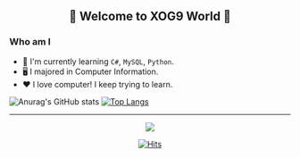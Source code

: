 <div align=center><h2>🧇 Welcome to XOG9 World 🧇</h2></div>
<h3> Who am I </h3>

- 🎇 I'm currently learning `C#`, `MySQL`, `Python`.
- 🖥 I majored in Computer Information.
- ❤ I love computer! I keep trying to learn.

<!-- anuraghazra/github-readme-stats 스텟 표시 // Most used Languages -->
  ![Anurag's GitHub stats](https://github-readme-stats.vercel.app/api?username=XOG9&show_icons=true&theme=graywhite)
  [![Top Langs](https://github-readme-stats.vercel.app/api/top-langs/?username=XOG9)](https://github.com/anuraghazra/github-readme-stats)

<!-- 백준 카드
<img align='right' src="http://mazassumnida.wtf/api/v2/generate_badge?boj=k_gyujin"> -->

<hr>

<!-- Shields.io 뱃지 // 방문자 카운트-->
<div align=center>
<img src="https://img.shields.io/badge/Mail-005FF9?style=flat-square&logo=Gmail&logoColor=white&link=mailto:k_gyujin@daum.net"/><br/>

[![Hits](https://hits.seeyoufarm.com/api/count/incr/badge.svg?url=https%3A%2F%2Fgithub.com%2Fgjbae1212%2Fhit-counter&count_bg=%23B22626&title_bg=%23000000&icon=&icon_color=%23E7E7E7&title=hits&edge_flat=false)](https://github.com/XOG9)
</a>
</div>
  
  
<!-- productive-box 커밋시각 통계 노출 // XOG9 token = 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 // https://gist.github.com/XOG9/e96f546de890f5fc03d3312fa74bb2ce -->

<!-- github-stats-box GitHub Status 노출 // github status = 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 // https://gist.github.com/XOG9/ec70294408866541e32ef2084826290f -->
